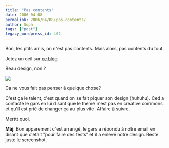```yaml
---
title: "Pas contents"
date: 2006-04-08
permalink: 2006/04/08/pas-contents/
author: Soph
tags: ["post"]
legacy_wordpress_id: 402
---
```


Bon, les ptits amis, on n'est pas contents. Mais alors, pas contents du tout.

Jetez un oeil sur [ce blog](http://fabien.web.free.fr/index.php)

Beau design, non ?

<!-- excerpt -->

[<img src="https://64k.be/wp-content/uploads/2006/infographie/design.jpg" />](http://fabien.web.free.fr/index.php)

Ca ne vous fait pas penser à quelque chose?

C'est ça le talent, c'est quand on se fait piquer son design (huhuhu). Ced a contacté le gars en lui disant que le thème n'est pas en creative commons et qu'il est prié de changer ça au plus vite. Affaire à suivre.

Merttt quoi.

__Màj__: Bon apparement c'est arrangé, le gars a répondu à notre email en disant que c'était "pour faire des tests" et il a enlevé notre design. Reste juste le screenshot.
